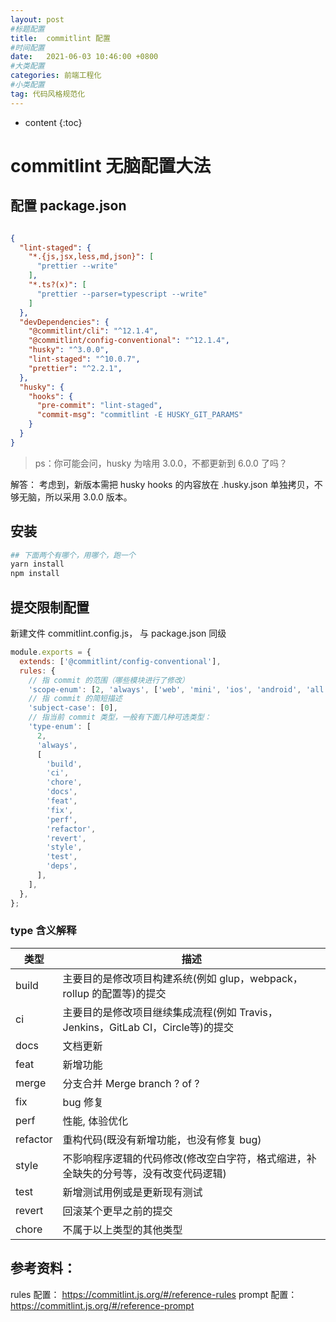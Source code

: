 ```yaml
---
layout: post
#标题配置
title:  commitlint 配置
#时间配置
date:   2021-06-03 10:46:00 +0800
#大类配置
categories: 前端工程化
#小类配置
tag: 代码风格规范化
---
```


* content
{:toc}


# commitlint  无脑配置大法

## 配置 package.json

```json

{
  "lint-staged": {
    "*.{js,jsx,less,md,json}": [
      "prettier --write"
    ],
    "*.ts?(x)": [
      "prettier --parser=typescript --write"
    ]
  },
  "devDependencies": {
    "@commitlint/cli": "^12.1.4",
    "@commitlint/config-conventional": "^12.1.4",
    "husky": "^3.0.0",
    "lint-staged": "^10.0.7",
    "prettier": "^2.2.1",
  },
  "husky": {
    "hooks": {
      "pre-commit": "lint-staged",
      "commit-msg": "commitlint -E HUSKY_GIT_PARAMS"
    }
  }
}


```


> ps：你可能会问，husky 为啥用 3.0.0，不都更新到 6.0.0 了吗？

解答： 考虑到，新版本需把 husky hooks 的内容放在 .husky.json 单独拷贝，不够无脑，所以采用 3.0.0 版本。


## 安装

```bash
## 下面两个有哪个，用哪个，跑一个
yarn install
npm install
```


## 提交限制配置

新建文件 commitlint.config.js， 与 package.json 同级

```js
module.exports = {
  extends: ['@commitlint/config-conventional'],
  rules: {
    // 指 commit 的范围（哪些模块进行了修改）
    'scope-enum': [2, 'always', ['web', 'mini', 'ios', 'android', 'all']],
    // 指 commit 的简短描述
    'subject-case': [0],
    // 指当前 commit 类型，一般有下面几种可选类型：
    'type-enum': [
      2,
      'always',
      [
        'build',
        'ci',
        'chore',
        'docs',
        'feat',
        'fix',
        'perf',
        'refactor',
        'revert',
        'style',
        'test',
        'deps',
      ],
    ],
  },
};
```

### type 含义解释

| 类型       | 描述                                                      |
|----------|---------------------------------------------------------|
| build    | 主要目的是修改项目构建系统(例如 glup，webpack，rollup 的配置等)的提交           |
| ci       | 主要目的是修改项目继续集成流程(例如 Travis，Jenkins，GitLab CI，Circle等)的提交 |
| docs     | 文档更新                                                    |
| feat     | 新增功能                                                    |
| merge    | 分支合并 Merge branch ? of ?                                |
| fix      | bug 修复                                                  |
| perf     | 性能, 体验优化                                                |
| refactor | 重构代码(既没有新增功能，也没有修复 bug)                                 |
| style    | 不影响程序逻辑的代码修改(修改空白字符，格式缩进，补全缺失的分号等，没有改变代码逻辑)             |
| test     | 新增测试用例或是更新现有测试                                          |
| revert   | 回滚某个更早之前的提交                                             |
| chore    | 不属于以上类型的其他类型                                            |


## 参考资料：

rules 配置： https://commitlint.js.org/#/reference-rules
prompt 配置：https://commitlint.js.org/#/reference-prompt


